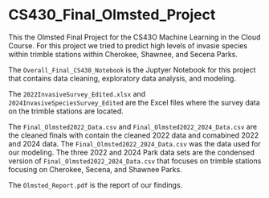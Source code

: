 # CS430_Final_Olmsted_Project
This the Olmsted Final Project for the CS43O Machine Learning in the Cloud Course. For this project we tried to predict high levels of invasie species within trimble stations within Cherokee, Shawnee, and Secena Parks.  

The `Overall_Final_CS430_Notebook` is the Juptyer Notebook for this project that contains data cleaning, exploratory data analysis, and modeling.  

The `2022InvasiveSurvey_Edited.xlsx` and `2024InvasiveSpeciesSurvey_Edited` are the Excel files where the survey data on the trimble stations are located.   

The `Final_Olmsted2022_Data.csv` and `Final_Olmsted2022_2024_Data.csv` are the cleaned finals with contain the cleaned 2022 data and comabined 2022 and 2024 data. The `Final_Olmsted2022_2024_Data.csv` was the data used for our modeling. The three 2022 and 2024 Park data sets are the condensed version of `Final_Olmsted2022_2024_Data.csv` that focuses on trimble stations focusing on Cherokee, Secena, and Shawnee Parks.   

The `Olmsted_Report.pdf` is the report of our findings.  
